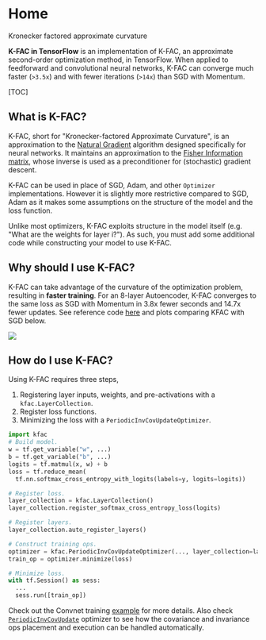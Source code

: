 # Home

Kronecker factored approximate curvature

**K-FAC in TensorFlow** is an implementation of K-FAC, an approximate
second-order optimization method, in TensorFlow. When applied to feedforward and
convolutional neural networks, K-FAC can converge much faster (`>3.5x`) and with
fewer iterations (`>14x`) than SGD with Momentum.

[TOC]

## What is K-FAC?

K-FAC, short for "Kronecker-factored Approximate Curvature", is an approximation
to the [Natural Gradient][natural_gradient] algorithm designed specifically for
neural networks. It maintains an approximation to the [Fisher Information
matrix][fisher_information], whose inverse is used as a preconditioner for
(stochastic) gradient descent.

K-FAC can be used in place of SGD, Adam, and other `Optimizer` implementations.
However it is slightly more restrictive compared to SGD, Adam as it makes some
assumptions on the structure of the model and the loss function.

Unlike most optimizers, K-FAC exploits structure in the model itself (e.g. "What
are the weights for layer i?"). As such, you must add some additional code while
constructing your model to use K-FAC.

[natural_gradient]: http://www.mitpressjournals.org/doi/abs/10.1162/089976698300017746
[fisher_information]: https://en.wikipedia.org/wiki/Fisher_information#Matrix_form

## Why should I use K-FAC?

K-FAC can take advantage of the curvature of the optimization problem, resulting
in **faster training**. For an 8-layer Autoencoder, K-FAC converges to the same
loss as SGD with Momentum in 3.8x fewer seconds and 14.7x fewer updates. See
reference code [here][autoencoder-code] and plots comparing KFAC with SGD below.

![](https://github.com/tensorflow/kfac/tree/master/docs/autoencoder.png?raw=True)

[autoencoder-code]: https://github.com/tensorflow/kfac/tree/master/kfac/examples/autoencoder_auto_damping.py

## How do I use K-FAC?

Using K-FAC requires three steps,

1.  Registering layer inputs, weights, and pre-activations with a
    `kfac.LayerCollection`.
2.  Register loss functions.
3.  Minimizing the loss with a `PeriodicInvCovUpdateOptimizer`.

```python
import kfac
# Build model.
w = tf.get_variable("w", ...)
b = tf.get_variable("b", ...)
logits = tf.matmul(x, w) + b
loss = tf.reduce_mean(
  tf.nn.softmax_cross_entropy_with_logits(labels=y, logits=logits))

# Register loss.
layer_collection = kfac.LayerCollection()
layer_collection.register_softmax_cross_entropy_loss(logits)

# Register layers.
layer_collection.auto_register_layers()

# Construct training ops.
optimizer = kfac.PeriodicInvCovUpdateOptimizer(..., layer_collection=layer_collection)
train_op = optimizer.minimize(loss)

# Minimize loss.
with tf.Session() as sess:
  ...
  sess.run([train_op])
```

Check out the Convnet training [example][convexamplesec] for more details. Also
check [`PeriodicInvCovUpdate`][periodicincovupdate] optimizer to see how the
covariance and invariance ops placement and execution can be handled
automatically.

[convexamplesec]: https://github.com/tensorflow/kfac/tree/master/docs/examples/convolutional.md
[periodicincovupdate]: https://github.com/tensorflow/kfac/tree/master/kfac/python/ops/kfac_utils/periodic_inv_cov_update_kfac_opt.py

